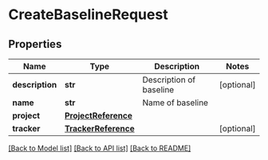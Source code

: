 # CreateBaselineRequest

## Properties
Name | Type | Description | Notes
------------ | ------------- | ------------- | -------------
**description** | **str** | Description of baseline | [optional] 
**name** | **str** | Name of baseline | 
**project** | [**ProjectReference**](ProjectReference.md) |  | 
**tracker** | [**TrackerReference**](TrackerReference.md) |  | [optional] 

[[Back to Model list]](../README.md#documentation-for-models) [[Back to API list]](../README.md#documentation-for-api-endpoints) [[Back to README]](../README.md)

